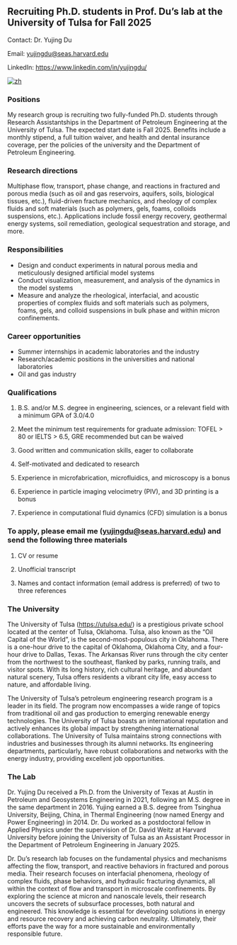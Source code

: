 ## Recruiting Ph.D. students in Prof. Du’s lab at the University of Tulsa for Fall 2025

Contact: Dr. Yujing Du

Email: yujingdu@seas.harvard.edu

LinkedIn: https://www.linkedin.com/in/yujingdu/

[![zh](https://img.shields.io/badge/language-%E4%B8%AD%E6%96%87%E7%89%88-green.svg)](https://github.com/YujingD2024/YujingD2024/blob/main/README-zh.md)

### Positions

My research group is recruiting two fully-funded Ph.D. students through Research Assistantships in the Department of Petroleum Engineering at the University of Tulsa. The expected start date is Fall 2025. Benefits include a monthly stipend, a full tuition waiver, and health and dental insurance coverage, per the policies of the university and the Department of Petroleum Engineering.

### Research directions

Multiphase flow, transport, phase change, and reactions in fractured and porous media (such as oil and gas reservoirs, aquifers, soils, biological tissues, etc.), fluid-driven fracture mechanics, and rheology of complex fluids and soft materials (such as polymers, gels, foams, colloids suspensions, etc.). Applications include fossil energy recovery, geothermal energy systems, soil remediation, geological sequestration and storage, and more.

### Responsibilities

- Design and conduct experiments in natural porous media and meticulously designed artificial model systems
- Conduct visualization, measurement, and analysis of the dynamics in the model systems
- Measure and analyze the rheological, interfacial, and acoustic properties of complex fluids and soft materials such as polymers, foams, gels, and colloid suspensions in bulk phase and within micron confinements.

### Career opportunities

- Summer internships in academic laboratories and the industry
- Research/academic positions in the universities and national laboratories
- Oil and gas industry

### Qualifications

1. B.S. and/or M.S. degree in engineering, sciences, or a relevant field with a minimum GPA of 3.0/4.0

2. Meet the minimum test requirements for graduate admission: TOFEL > 80 or IELTS > 6.5, GRE recommended but can be waived

3. Good written and communication skills, eager to collaborate

4. Self-motivated and dedicated to research

5. Experience in microfabrication, microfluidics, and microscopy is a bonus

6. Experience in particle imaging velocimetry (PIV), and 3D printing is a bonus

7. Experience in computational fluid dynamics (CFD) simulation is a bonus

### To apply, please email me (yujingdu@seas.harvard.edu) and send the following three materials

1. CV or resume

2. Unofficial transcript

3. Names and contact information (email address is preferred) of two to three references

### The University

The University of Tulsa (https://utulsa.edu/) is a prestigious private school located at the center of Tulsa, Oklahoma. Tulsa, also known as the “Oil Capital of the World”, is the second-most-populous city in Oklahoma. There is a one-hour drive to the capital of Oklahoma, Oklahoma City, and a four-hour drive to Dallas, Texas. The Arkansas River runs through the city center from the northwest to the southeast, flanked by parks, running trails, and visitor spots. With its long history, rich cultural heritage, and abundant natural scenery, Tulsa offers residents a vibrant city life, easy access to nature, and affordable living.

The University of Tulsa’s petroleum engineering research program is a leader in its field. The program now encompasses a wide range of topics from traditional oil and gas production to emerging renewable energy technologies. The University of Tulsa boasts an international reputation and actively enhances its global impact by strengthening international collaborations. The University of Tulsa maintains strong connections with industries and businesses through its alumni networks. Its engineering departments, particularly, have robust collaborations and networks with the energy industry, providing excellent job opportunities.

### The Lab

Dr. Yujing Du received a Ph.D. from the University of Texas at Austin in Petroleum and Geosystems Engineering in 2021, following an M.S. degree in the same department in 2016. Yujing earned a B.S. degree from Tsinghua University, Beijing, China, in Thermal Engineering (now named Energy and Power Engineering) in 2014. Dr. Du worked as a postdoctoral fellow in Applied Physics under the supervision of Dr. David Weitz at Harvard University before joining the University of Tulsa as an Assistant Processor in the Department of Petroleum Engineering in January 2025.

Dr. Du’s research lab focuses on the fundamental physics and mechanisms affecting the flow, transport, and reactive behaviors in fractured and porous media. Their research focuses on interfacial phenomena, rheology of complex fluids, phase behaviors, and hydraulic fracturing dynamics, all within the context of flow and transport in microscale confinements. By exploring the science at micron and nanoscale levels, their research uncovers the secrets of subsurface processes, both natural and engineered. This knowledge is essential for developing solutions in energy and resource recovery and achieving carbon neutrality. Ultimately, their efforts pave the way for a more sustainable and environmentally responsible future.
